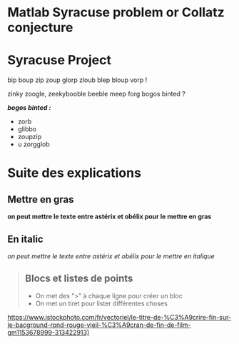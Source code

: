 # Matlab Syracuse problem or Collatz conjecture

# Syracuse Project

bip boup zip zoup glorp zloub blep bloup vorp !

zinky zoogle, zeekybooble beeble meep forg bogos binted ?

***bogos binted :***

- zorb
- glibbo
- zoupzip
- u zorgglob


# Suite des explications

## Mettre en gras

**on peut mettre le texte entre astérix et obélix pour le mettre en gras**


## En italic

*on peut mettre le texte entre astérix et obélix pour le mettre en italique*

> ## Blocs et listes de points
>
> - On met des ">" à chaque ligne pour créer un bloc
> - On met un tiret pour lister différentes choses
>


<https://www.istockphoto.com/fr/vectoriel/le-titre-de-%C3%A9crire-fin-sur-le-bacground-rond-rouge-vieil-%C3%A9cran-de-fin-de-film-gm1153678999-313422913)>
